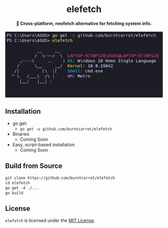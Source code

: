 <div align = "center">
    <h1>elefetch</h1>
    <h4>🐘 Cross-platform, neofetch alternative for fetching system info.</h4>
    <img src = "static/windows-preview.png">
</div>

## Installation
- go get:
  - `go get -u github.com/burntcarrot/elefetch`
- Binaries
  - Coming Soon
- Easy, script-based installation
  - Coming Soon

## Build from Source

```
git clone https://github.com/burntcarrot/elefetch
cd elefetch
go get -d ./...
go build
```

## License

`elefetch` is licensed under the [MIT License](LICENSE).
